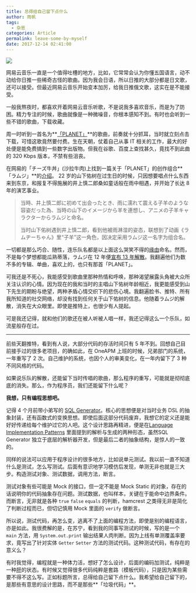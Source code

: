 ```yaml
---
title: 总得给自己留下点什么
author: 雨帆
tags:
  - 杂思
categories: Article
permalink: leave-some-by-myself
date: 2017-12-14 02:41:00
---
```


![](https://cat.yufan.me/cats/2017/12/13/64495434_p0.jpg)

网易云音乐一直是一个值得吐槽的地方，比如，它常常会认为你懂五国语言，动不动给你日推一些稀奇古怪的歌曲。因为我会日语，所以日推的大部分都是日文歌，还可以接受。但最近网易云音乐开始变本加厉，给我日推俄文歌，这实在是不能接受。

一般我熬夜时，都喜欢开着网易云音乐听歌，不是说我多喜欢音乐，而是为了防困。精力专注的时候，歌曲就像是一种微噪音，你根本感知不到。有时也会听到一些不错的歌曲，下载收藏。

周一时听到一首名为**[「PLANET」](http://music.163.com/#/song?id=812400)**的歌曲，前奏就十分抓耳，当时就立刻点击下载，可惜这歌竟然要付费。生在天朝，仗着自己从事 IT 相关的工作，最大的好处便是能免费搞到一些数字出版物。但我在谷歌、百度上查找甚久，竟找不到此曲的 320 Kbps 版本，不禁有些沮丧。

在网易的「チーズ牛丼」(沙拉牛肉)上找到一篇关于「PLANET」的创作组合**「ラムジ」**的[介绍](http://music.163.com/#/topic?id=17639053)。 22 岁的山下佑树在过生日的时候，只因想要唱点什么东西来到东京，和报复不得施展的井上慎二郎桑如童话般在雨中相遇，并开始了长达 8 年的演艺事业。

>当時、井上慎二郎に初めて出会ったとき、雨に濡れて震える子羊のような容姿だった為、当時の山下のイメージから羊を連想し、アニメの子羊キャラクターからラムジと命名。
>
>当时山下佑树遇到井上慎二郎，看到他被雨淋湿的姿态，联想到了动画《ラムヂーちゃん》里“子羊”这一角色，因决定采用ラムジ这一名字为组合名。

一切都是那么巧合、随性，连乐队名都是以上面这么哭笑不得的[缘由][wikipedia-link]命名。然而，不是每个梦想都能瓜熟蒂落，ラムジ在 12 年便[宣布 13 年解散][oricon]。我翻遍他们为数不多的专辑、单曲，喜欢上的，也只有那首「PLANET」。

可我还是不死心，我能感受到歌曲里那种热情和呼唤，那种渴望展露头角被大众所关注认识的心情。因为现在的我和当时的主唱山下佑树年龄相近，我更能感受到山下先生的期盼与绝望，两种矛盾心情交织下的悲伤心境。我翻遍脸书、推特、所有我所知道的社交网络，却没有找到任何关于山下佑树的信息。他随着ラムジ的解散，消失在大众眼里。即使是推特上，也很少有人提起。

可是我还记得，就和他们的歌还在被人听被人唱一样，我还记得这么一个乐队，如流星般存在过。

---

前些天翻推特，看到有人说，大部分代码的存活时间只有 5 年不到。回想自己目前接手过的很多老项目，的确如此，在 OneAPM 上班的时候，兄弟部门的系统，一年重写了 2 次。自己维护的系统，也因个人的审美变化，在一年内留下了 3 种不同风格的代码。

如果说乐队的解散，还能留下当时传唱的歌曲，那么程序的重写，可能就是彻彻底底的消失。那么，作为程序员，我们还能留下什么呢？

**我想，只有编程思想吧。**

记得 4 个月前带小弟写的 [SQL Generator](https://github.com/byWeaponLin/sql-generator)。核心的思想便是对当时业务 DSL 的抽象封装，还有函数式的变换思想。即使后面这部分代码废弃，我想它的定义还是能好好传递给每个维护过它的人吧。这个设计思路再精进，便是在[Language Implementation Patterns](https://pragprog.com/book/tpdsl/language-implementation-patterns) 里面提到的解析与生成的两种形态，虽然SQL Generator 独立于底层的解析器开发，但是最后二者的抽象结构，是惊人的一致的。

同样的说法可以应用于程序设计的很多地方，比如说单元测试。我以前一直不知道什么是测试，怎么写测试。后面有意识地学习模仿后发现，单测无非也就是三大步。构造测试对象、测试数据，调用方法，断言。

测试对象有些可能是 Mock 的接口，但一定不能是 Mock Static 的对象，存在的话说明你的代码抽象存在问题。测试数据，也叫样本，关键在于能命中边界条件。而断言，无非就是各种 `true` `false` `equals` 的判断，hamcrest 之类得无非是简化了判断过程而已，但切记慎用 Mock 里面的 `verify` 做断言。

所以说，测试代码，再怎么变，逃离不了上面的编程方法，即使是别的编程语言，亦是如此。我很费解的是，在苏宁，看到我的同事写测试的时候，写的是一个 `main` 方法，用 `System.out.print` 输出结果人肉判断。因为上线有单测覆盖率要求，竟写出了针对实体 `Getter` `Setter` 方法的测试代码。这种测试代码，有存在的意义么？

有时我觉得，编程就是一种体力活，想好了怎么设计，后面的编码加测试，纯粹是一种[肝][moegirl]的状态。有时候又觉得很多代码纯粹是套路（模板代码），只是因为某些需要不得不这么写。正如标题所言，总得给自己留下点什么。我希望给自己留下的，是那些有意思的设计思路，而不是那些**「垃圾代码」**。

[wikipedia-link]:https://ja.wikipedia.org/wiki/%E3%83%A9%E3%83%A0%E3%82%B8_(%E6%AD%8C%E6%89%8B)
[oricon]:https://www.oricon.co.jp/news/2020043/full/
[moegirl]:https://zh.moegirl.org/%E7%88%86%E8%82%9D

